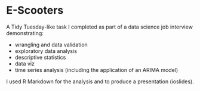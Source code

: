 # E-Scooters

A Tidy Tuesday-like task I completed as part of a data science job interview demonstrating:

* wrangling and data validation
* exploratory data analysis 
* descriptive statistics
* data viz
* time series analysis (including the application of an ARIMA model)

I used R Markdown for the analysis and to produce a presentation (ioslides).
